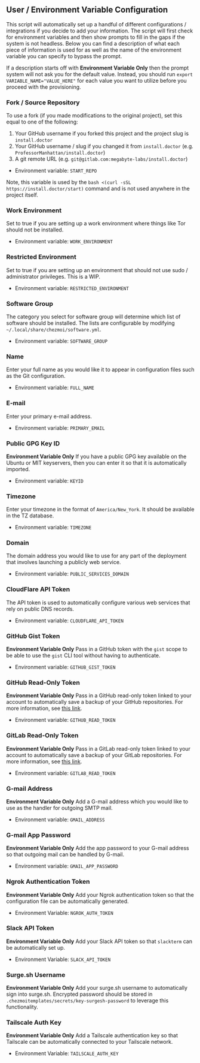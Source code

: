 ## User / Environment Variable Configuration

This script will automatically set up a handful of different configurations / integrations
if you decide to add your information. The script will first check for environment variables
and then show prompts to fill in the gaps if the system is not headless. Below you can find
a description of what each piece of information is used for as well as the name of the
environment variable you can specify to bypass the prompt.

If a description starts off with **Environment Variable Only** then the prompt system will not ask you for the default value. Instead, you should run `export VARIABLE_NAME="VALUE_HERE"` for each value you want to utilize before you proceed with the provisioning.

### Fork / Source Repository

To use a fork (if you made modifications to the original project), set this equal to one of the following:

1. Your GitHub username if you forked this project and the project slug is `install.doctor`
2. Your GitHub username / slug if you changed it from `install.doctor` (e.g. `ProfessorManhattan/install.doctor`)
3. A git remote URL (e.g. `git@gitlab.com:megabyte-labs/install.doctor`)

* Environment variable: `START_REPO`

Note, this variable is used by the `bash <(curl -sSL https://install.doctor/start)` command and is not used anywhere in the project itself.

### Work Environment

Set to true if you are setting up a work environment where things like Tor should
not be installed.

* Environment variable: `WORK_ENVIRONMENT`

### Restricted Environment

Set to true if you are setting up an environment that should not use sudo / administrator
privileges. This is a WIP.

* Environment variable: `RESTRICTED_ENVIRONMENT`

### Software Group

The category you select for software group will determine which list of software should be
installed. The lists are configurable by modifying `~/.local/share/chezmoi/software.yml`.

* Environment variable: `SOFTWARE_GROUP`

### Name

Enter your full name as you would like it to appear in configuration files such as the Git
configuration.

* Environment variable: `FULL_NAME`

### E-mail

Enter your primary e-mail address.

* Environment variable: `PRIMARY_EMAIL`

### Public GPG Key ID

**Environment Variable Only** If you have a public GPG key available on the Ubuntu or MIT keyservers, then you can enter it
so that it is automatically imported.

* Environment variable: `KEYID`

### Timezone

Enter your timezone in the format of `America/New_York`. It should be available in the TZ database.

* Environment variable: `TIMEZONE`

### Domain

The domain address you would like to use for any part of the deployment that involves launching
a publicly web service.

* Environment variable: `PUBLIC_SERVICES_DOMAIN`

### CloudFlare API Token

The API token is used to automatically configure various web services that rely on public DNS
records.

* Environment variable: `CLOUDFLARE_API_TOKEN`

### GitHub Gist Token

**Environment Variable Only** Pass in a GitHub token with the `gist` scope to be able to use the `gist` CLI tool without having to authenticate.

* Environment variable: `GITHUB_GIST_TOKEN`

### GitHub Read-Only Token

**Environment Variable Only** Pass in a GitHub read-only token linked to your account to automatically save a backup of your
GitHub repositories. For more information, see [this link](https://github.com/gabrie30/ghorg#scm-provider-setup).

* Environment variable: `GITHUB_READ_TOKEN`

### GitLab Read-Only Token

**Environment Variable Only** Pass in a GitLab read-only token linked to your account to automatically save a backup of your
GitLab repositories. For more information, see [this link](https://github.com/gabrie30/ghorg#scm-provider-setup).

* Environment variable: `GITLAB_READ_TOKEN`

### G-mail Address

**Environment Variable Only** Add a G-mail address which you would like to use as the handler for outgoing SMTP mail.

* Environment variable: `GMAIL_ADDRESS`

### G-mail App Password

**Environment Variable Only** Add the app password to your G-mail address so that outgoing mail can be handled by G-mail.

* Environment variable: `GMAIL_APP_PASSWORD`

### Ngrok Authentication Token

**Environment Variable Only** Add your Ngrok authentication token so that the configuration file can be automatically
generated.

* Environment Variable: `NGROK_AUTH_TOKEN`

### Slack API Token

**Environment Variable Only** Add your Slack API token so that `slackterm` can be automatically set up.

* Environment Variable: `SLACK_API_TOKEN`

### Surge.sh Username

**Environment Variable Only** Add your surge.sh username to automatically sign into surge.sh. Encrypted password should be stored
in `.chezmoitemplates/secrets/key-surgesh-password` to leverage this functionality.

### Tailscale Auth Key

**Environment Variable Only** Add a Tailscale authentication key so that Tailscale can be automatically connected to your Tailscale network.

* Environment Variable: `TAILSCALE_AUTH_KEY`
